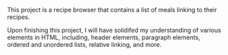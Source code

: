 This project is a recipe browser that contains a list of 
meals linking to their recipes.

Upon finishing this project, I will have solidifed my 
understanding of various elements in HTML, including, 
header elements, paragraph elements, ordered and unordered
lists, relative linking, and more. 